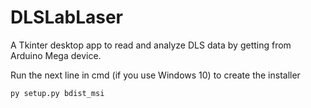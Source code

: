 # DLSLabLaser
A Tkinter desktop app to read and analyze DLS data by getting from Arduino Mega device.

Run the next line in cmd (if you use Windows 10) to create the installer

`py setup.py bdist_msi`
